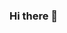 ### Hi there 👋

<!--
**mikelking/mikelking** is a ✨ _special_ ✨ repository because its `README.md` (this file) appears on your GitHub profile.

Here are some ideas to get you started:

- I have relocated most og my active GitHub repos to [GitLab](https://gitlab.com/mikelking).

- 🔭 I’m currently working on ...
- 🌱 I’m currently learning ...
- 👯 I’m looking to collaborate on ...
- 🤔 I’m looking for help with ...
- 💬 Ask me about ...
- 📫 How to reach me: ...
- 😄 Pronouns: ...
- ⚡ Fun fact: ...
-->
